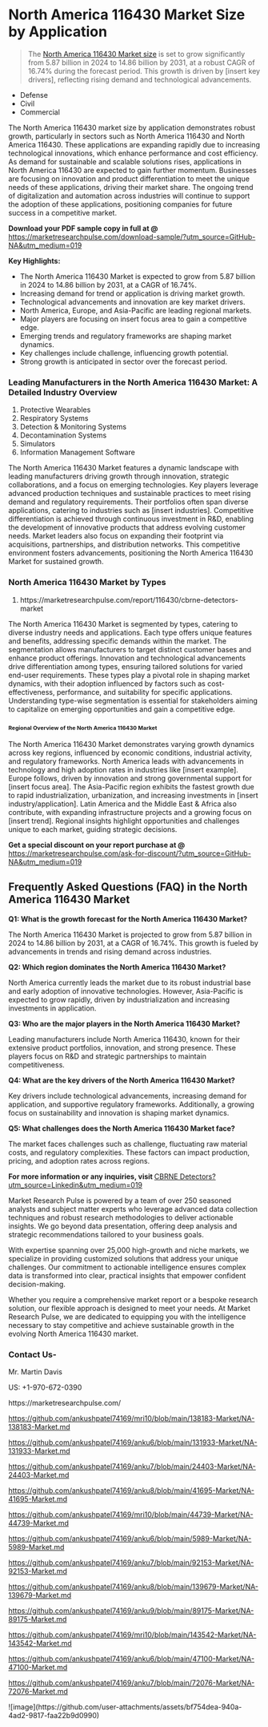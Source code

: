 <h1>North America 116430 Market&nbsp;Size by Application</h1><blockquote><p>The <a href="https://marketresearchpulse.com/download-sample/?utm_source=GitHub-NA&amp;utm_medium=019">North America 116430 Market size</a> is set to grow significantly from 5.87 billion in 2024 to 14.86 billion by 2031, at a robust CAGR of 16.74% during the forecast period. This growth is driven by [insert key drivers], reflecting rising demand and technological advancements.</p></blockquote><ul><li>Defense <li> Civil <li> Commercial</li></ul><p>The North America 116430 market size by application demonstrates robust growth, particularly in sectors such as North America 116430 and North America 116430. These applications are expanding rapidly due to increasing technological innovations, which enhance performance and cost efficiency. As demand for sustainable and scalable solutions rises, applications in North America 116430 are expected to gain further momentum. Businesses are focusing on innovation and product differentiation to meet the unique needs of these applications, driving their market share. The ongoing trend of digitalization and automation across industries will continue to support the adoption of these applications, positioning companies for future success in a competitive market.</p><p><strong>Download your PDF sample copy in full at @ </strong><a href="https://marketresearchpulse.com/download-sample/?utm_source=GitHub-NA&amp;utm_medium=019">https://marketresearchpulse.com/download-sample/?utm_source=GitHub-NA&amp;utm_medium=019</a></p><p><strong>Key Highlights: </strong></p><ul><li>The North America 116430 Market is expected to grow from 5.87 billion in 2024 to 14.86 billion by 2031, at a CAGR of 16.74%.</li><li>Increasing demand for trend or application is driving market growth.</li><li>Technological advancements and innovation are key market drivers.</li><li>North America, Europe, and Asia-Pacific are leading regional markets.</li><li>Major players are focusing on insert focus area to gain a competitive edge.</li><li>Emerging trends and regulatory frameworks are shaping market dynamics.</li><li>Key challenges include challenge, influencing growth potential.</li><li>Strong growth is anticipated in sector over the forecast period.</li></ul><h3>Leading Manufacturers in the North America 116430 Market: A Detailed Industry Overview</h3><ol><li>Protective Wearables <li> Respiratory Systems <li> Detection & Monitoring Systems <li> Decontamination Systems <li> Simulators <li> Information Management Software</li></ol><div class="flex max-w-full flex-col flex-grow"><div class="min-h-8 text-message flex w-full flex-col items-end gap-2 whitespace-normal break-words [.text-message+&amp;]:mt-5" dir="auto" data-message-author-role="assistant" data-message-id="fd8432e4-4910-450d-b182-61b7bfb0a01f" data-message-model-slug="gpt-4o"><div class="flex w-full flex-col gap-1 empty:hidden first:pt-[3px]"><div class="markdown prose w-full break-words dark:prose-invert light"><p>The North America 116430 Market features a dynamic landscape with leading manufacturers driving growth through innovation, strategic collaborations, and a focus on emerging technologies. Key players leverage advanced production techniques and sustainable practices to meet rising demand and regulatory requirements. Their portfolios often span diverse applications, catering to industries such as [insert industries]. Competitive differentiation is achieved through continuous investment in R&amp;D, enabling the development of innovative products that address evolving customer needs. Market leaders also focus on expanding their footprint via acquisitions, partnerships, and distribution networks. This competitive environment fosters advancements, positioning the North America 116430 Market for sustained growth.</p></div></div></div></div><h3>North America 116430 Market by Types</h3><ol><li>https://marketresearchpulse.com/report/116430/cbrne-detectors-market</li></ol><div class="flex max-w-full flex-col flex-grow"><div class="min-h-8 text-message flex w-full flex-col items-end gap-2 whitespace-normal break-words [.text-message+&amp;]:mt-5" dir="auto" data-message-author-role="assistant" data-message-id="084470be-0bb7-4664-bddf-5156b4f41249" data-message-model-slug="gpt-4o-mini"><div class="flex w-full flex-col gap-1 empty:hidden first:pt-[3px]"><div class="markdown prose w-full break-words dark:prose-invert light"><p>The North America 116430 Market is segmented by types, catering to diverse industry needs and applications. Each type offers unique features and benefits, addressing specific demands within the market. The segmentation allows manufacturers to target distinct customer bases and enhance product offerings. Innovation and technological advancements drive differentiation among types, ensuring tailored solutions for varied end-user requirements. These types play a pivotal role in shaping market dynamics, with their adoption influenced by factors such as cost-effectiveness, performance, and suitability for specific applications. Understanding type-wise segmentation is essential for stakeholders aiming to capitalize on emerging opportunities and gain a competitive edge.</p></div></div></div></div><h3><span style="font-size: 11px;">Regional Overview of the North America 116430 Market</span></h3><div class="flex max-w-full flex-col flex-grow"><div class="min-h-8 text-message flex w-full flex-col items-end gap-2 whitespace-normal break-words [.text-message+&amp;]:mt-5" dir="auto" data-message-author-role="assistant" data-message-id="e9038762-ce64-4e30-91c9-9bd413514231" data-message-model-slug="gpt-4o-mini"><div class="flex w-full flex-col gap-1 empty:hidden first:pt-[3px]"><div class="markdown prose w-full break-words dark:prose-invert light"><p>The North America 116430 Market demonstrates varying growth dynamics across key regions, influenced by economic conditions, industrial activity, and regulatory frameworks. North America leads with advancements in technology and high adoption rates in industries like [insert example]. Europe follows, driven by innovation and strong governmental support for [insert focus area]. The Asia-Pacific region exhibits the fastest growth due to rapid industrialization, urbanization, and increasing investments in [insert industry/application]. Latin America and the Middle East &amp; Africa also contribute, with expanding infrastructure projects and a growing focus on [insert trend]. Regional insights highlight opportunities and challenges unique to each market, guiding strategic decisions.</p></div></div></div></div><p><strong>Get a special discount on your report purchase at @ </strong><a href="https://marketresearchpulse.com/ask-for-discount/?utm_source=GitHub-NA&amp;utm_medium=019">https://marketresearchpulse.com/ask-for-discount/?utm_source=GitHub-NA&amp;utm_medium=019</a></p><h2>Frequently Asked Questions (FAQ) in the North America 116430 Market</h2><p><strong>Q1: What is the growth forecast for the North America 116430 Market?</strong></p><p>The North America 116430 Market is projected to grow from 5.87 billion in 2024 to 14.86 billion by 2031, at a CAGR of 16.74%. This growth is fueled by advancements in trends and rising demand across industries.</p><p><strong>Q2: Which region dominates the North America 116430 Market?</strong></p><p>North America currently leads the market due to its robust industrial base and early adoption of innovative technologies. However, Asia-Pacific is expected to grow rapidly, driven by industrialization and increasing investments in application.</p><p><strong>Q3: Who are the major players in the North America 116430 Market?</strong></p><p>Leading manufacturers include North America 116430, known for their extensive product portfolios, innovation, and strong presence. These players focus on R&amp;D and strategic partnerships to maintain competitiveness.</p><p><strong>Q4: What are the key drivers of the North America 116430 Market?</strong></p><p>Key drivers include technological advancements, increasing demand for application, and supportive regulatory frameworks. Additionally, a growing focus on sustainability and innovation is shaping market dynamics.</p><p><strong>Q5: What challenges does the North America 116430 Market face?</strong></p><p>The market faces challenges such as challenge, fluctuating raw material costs, and regulatory complexities. These factors can impact production, pricing, and adoption rates across regions.</p><p><strong>For more information or any inquiries, visit&nbsp;</strong><a href="CBRNE Detectors?utm_source=Linkedin&utm_medium=019">CBRNE Detectors?utm_source=Linkedin&utm_medium=019</a></p><p>Market Research Pulse is powered by a team of over 250 seasoned analysts and subject matter experts who leverage advanced data collection techniques and robust research methodologies to deliver actionable insights. We go beyond data presentation, offering deep analysis and strategic recommendations tailored to your business goals.</p><p>With expertise spanning over 25,000 high-growth and niche markets, we specialize in providing customized solutions that address your unique challenges. Our commitment to actionable intelligence ensures complex data is transformed into clear, practical insights that empower confident decision-making.</p><p>Whether you require a comprehensive market report or a bespoke research solution, our flexible approach is designed to meet your needs. At Market Research Pulse, we are dedicated to equipping you with the intelligence necessary to stay competitive and achieve sustainable growth in the evolving North America 116430 market.</p><h3><strong>Contact Us-</strong></h3><p>Mr. Martin Davis</p><p>US: +1-970-672-0390</p><p>https://marketresearchpulse.com/</p><p><a href="https://github.com/ankushpatel74169/mri10/blob/main/138183-Market/NA-138183-Market.md">https://github.com/ankushpatel74169/mri10/blob/main/138183-Market/NA-138183-Market.md</a></p><p><a href="https://github.com/ankushpatel74169/anku6/blob/main/131933-Market/NA-131933-Market.md">https://github.com/ankushpatel74169/anku6/blob/main/131933-Market/NA-131933-Market.md</a></p><p><a href="https://github.com/ankushpatel74169/anku7/blob/main/24403-Market/NA-24403-Market.md">https://github.com/ankushpatel74169/anku7/blob/main/24403-Market/NA-24403-Market.md</a></p><p><a href="https://github.com/ankushpatel74169/anku8/blob/main/41695-Market/NA-41695-Market.md">https://github.com/ankushpatel74169/anku8/blob/main/41695-Market/NA-41695-Market.md</a></p><p><a href="https://github.com/ankushpatel74169/mri10/blob/main/44739-Market/NA-44739-Market.md">https://github.com/ankushpatel74169/mri10/blob/main/44739-Market/NA-44739-Market.md</a></p><p><a href="https://github.com/ankushpatel74169/anku6/blob/main/5989-Market/NA-5989-Market.md">https://github.com/ankushpatel74169/anku6/blob/main/5989-Market/NA-5989-Market.md</a></p><p><a href="https://github.com/ankushpatel74169/anku7/blob/main/92153-Market/NA-92153-Market.md">https://github.com/ankushpatel74169/anku7/blob/main/92153-Market/NA-92153-Market.md</a></p><p><a href="https://github.com/ankushpatel74169/anku8/blob/main/139679-Market/NA-139679-Market.md">https://github.com/ankushpatel74169/anku8/blob/main/139679-Market/NA-139679-Market.md</a></p><p><a href="https://github.com/ankushpatel74169/anku9/blob/main/89175-Market/NA-89175-Market.md">https://github.com/ankushpatel74169/anku9/blob/main/89175-Market/NA-89175-Market.md</a></p><p><a href="https://github.com/ankushpatel74169/mri10/blob/main/143542-Market/NA-143542-Market.md">https://github.com/ankushpatel74169/mri10/blob/main/143542-Market/NA-143542-Market.md</a></p><p><a href="https://github.com/ankushpatel74169/anku6/blob/main/47100-Market/NA-47100-Market.md">https://github.com/ankushpatel74169/anku6/blob/main/47100-Market/NA-47100-Market.md</a></p><p><a href="https://github.com/ankushpatel74169/anku7/blob/main/72076-Market/NA-72076-Market.md">https://github.com/ankushpatel74169/anku7/blob/main/72076-Market/NA-72076-Market.md</a></p>
![image](https://github.com/user-attachments/assets/bf754dea-940a-4ad2-9817-faa22b9d0990)
